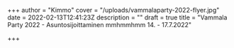 +++
author = "Kimmo"
cover = "/uploads/vammalaparty-2022-flyer.jpg"
date = 2022-02-13T12:41:23Z
description = ""
draft = true
title = "Vammala Party 2022 - Asuntosijoittaminen mmhmmhmm 14. - 17.7.2022"

+++

